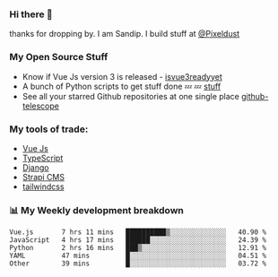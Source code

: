 ### Hi there 👋

thanks for dropping by.
I am Sandip. I build stuff at [@Pixeldust](github.com/pixeldust-in/)

###  **My Open Source Stuff**

 - Know if Vue Js version 3 is released -  [isvue3readyyet](https://github.com/sandiprb/isvue3readyyet)
 - A bunch of Python scripts to get stuff done 💤 💤 [stuff](https://github.com/sandiprb/stuff)
 - See all your starred Github repositories at one single place [github-telescope](https://github.com/sandiprb/github-telescope)



###  **My tools of trade:**
 - [Vue Js](https://github.com/vuejs/vue/)
 - [TypeScript](https://github.com/microsoft/TypeScript)
 - [Django](github.com/django/django)
 - [Strapi CMS](github.com/strapi/strapi)
 - [tailwindcss](https://github.com/tailwindlabs/tailwindcss)


###  📊 **My Weekly development breakdown**
<!--START_SECTION:waka-->
```text
Vue.js       7 hrs 11 mins   ██████████▒░░░░░░░░░░░░░░   40.90 % 
JavaScript   4 hrs 17 mins   ██████░░░░░░░░░░░░░░░░░░░   24.39 % 
Python       2 hrs 16 mins   ███▒░░░░░░░░░░░░░░░░░░░░░   12.91 % 
YAML         47 mins         █░░░░░░░░░░░░░░░░░░░░░░░░   04.51 % 
Other        39 mins         █░░░░░░░░░░░░░░░░░░░░░░░░   03.72 % 
```
<!--END_SECTION:waka-->
